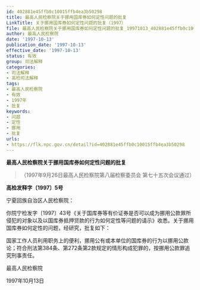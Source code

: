 ```yaml
---
id: 402881e45ffb0c10015ffb4ea3b50298
title: 最高人民检察院关于挪用国库券如何定性问题的批复
LinkTitle: 关于挪用国库券如何定性问题的批复（1997）
file: 最高人民检察院关于挪用国库券如何定性问题的批复_19971013_402881e45ffb0c10015ffb4ea3b50298.docx
author: 最高人民检察院
date: '1997-10-13'
publication_date: '1997-10-13'
effective_date: '1997-10-13'
status: 有效
group: 司法解释
categories:
- 司法解释
- 高检司法解释
tags:
- 最高人民检察院
- 有效
- 1997年
- 批复
keywords:
- 问题
- 定性
- 挪用
- 批复
urls:
- https://flk.npc.gov.cn/detail?id=402881e45ffb0c10015ffb4ea3b50298
---
```


**最高人民检察院关于挪用国库券如何定性问题的批复**

> （1997年9月26日最高人民检察院第八届检察委员会
> 第七十五次会议通过）

**高检发释字〔1997〕5号**

宁夏回族自治区人民检察院：

你院宁检发字〔1997〕43号《关于国库券等有价证券是否可以成为挪用公款罪所侵犯的对象以及以国库券抵押贷款的行为如何定性等问题的请示》收悉。关于挪用国库券如何定性的问题，经研究，批复如下：

国家工作人员利用职务上的便利，挪用公有或本单位的国库券的行为以挪用公款论；符合刑法第384条、第272条第2款规定的情形构成犯罪的，按挪用公款罪追究刑事责任。

最高人民检察院

1997年10月13日
